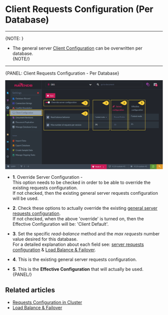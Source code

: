 ﻿# Client Requests Configuration (Per Database)
---

{NOTE: }

* The general server [Client Configuration](../../../studio/server/client-configuration) can be overwritten per database.  
{NOTE/}

---

{PANEL: Client Requests Configuration - Per Database}

![Figure 1. Client Configuration Per Database](images/client-configuration-database-1.png "Specific Client Configuration Per Database")

* **1**. Override Server Configuration -  
      This option needs to be checked in order to be able to override the existing requests configuration.  
      If not checked, then the existing general server requests configuration will be used.  

* **2**. Check these options to actually override the existing [general server requests configuration](../../../studio/server/client-configuration).  
      If not checked, when the above 'override' is turned on, then the Effective Configuration will be: 'Client Default'.  

* **3**. Set the specific _read-balance_ method and the _max requests_ number value desired for this database.  
      For a detailed explanation about each field see: [server requests configuration](../../../studio/server/client-configuration) 
      & [Load Balance & Failover](../../../client-api/configuration/load-balance-and-failover).  

* **4**. This is the existing general server requests configuration.  

* **5**. This is the **Effective Configuration** that will actually be used.  
{PANEL/}

## Related articles

- [Requests Configuration in Cluster](../../../studio/server/client-configuration)
- [Load Balance & Failover](../../../client-api/configuration/load-balance-and-failover)
